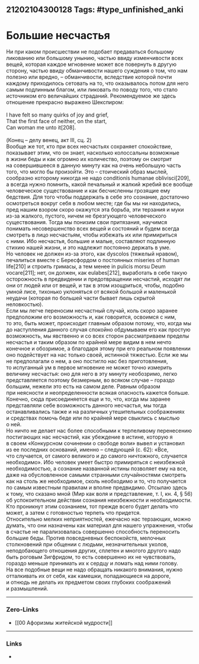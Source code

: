 21202104300128
Tags: #type_unfinished_anki
---
# Большие несчастья

Ни при каком происшествии не подобает предаваться большому ликованию или большому унынию, частью ввиду изменчивости всех вещей, которая каждое мгновение может все повернуть в другую сторону, частью ввиду обманчивости нашего суждения о том, что нам полезно или вредно, – обманчивости, вследствие которой почти каждому приходилось сетовать на то, что оказывалось потом для него самым подлинным благом, или ликовать по поводу того, что стало источником его величайших страданий. Рекомендуемое же здесь отношение прекрасно выражено Шекспиром:<br><br>I have felt so many quirks of joy and grief,<br>That the first face of neither, on the start,<br>Can woman me unto it[208].<br><br>(Конец – делу венец, акт III, сц. 2)<br>Вообще же тот, кто при всех несчастьях сохраняет спокойствие, показывает этим, что он знает, насколько колоссальны возможные в жизни беды и как огромно их количество, поэтому он смотрит на совершившееся в данную минуту как на очень небольшую часть того, что могло бы произойти. Это – стоический образ мыслей, сообразно которому никогда не надо conditionis humanae oblivisci[209], а всегда нужно помнить, какой печальный и жалкий жребий все вообще человеческое существование и как бесчисленны грозящие ему бедствия. Для того чтобы поддержать в себе это сознание, достаточно осмотреться вокруг себя в любом месте; где бы мы ни находились, пред нашим взором скоро окажутся эта борьба, эти терзания и муки из-за жалкого, пустого, ничем не брезгующего человеческого существования. Тогда мы понизим свои притязания, научимся понимать несовершенство всех вещей и состояний и будем всегда смотреть в лицо несчастьям, чтобы избежать их или примириться с ними. Ибо несчастья, большие и малые, составляют подлинную стихию нашей жизни, и это надлежит постоянно держать в уме. Но человек не должен из-за этого, как dyscolos (тяжелый нравом), печалиться вместе с Бересфордом о постоянных miseries of human life[210] и строить гримасы, а тем менее in pulicis morsu Deum vocare[211]; нет, он должен, как eulabes[212], выработать в себе такую осторожность в предвидении и предотвращении несчастий, исходят ли они от людей или от вещей, и так в этом изощриться, чтобы, подобно умной лисе, тихонько уклоняться от всякой большой и маленькой неудачи (которая по большей части бывает лишь скрытой неловкостью).<br>Если мы легче переносим несчастный случай, коль скоро заранее предположим его возможность и, как говорится, освоимся с ним, то это, быть может, происходит главным образом потому, что, когда мы до наступления данного случая спокойно обдумываем его как простую возможность, мы явственно и со всех сторон рассматриваем пределы несчастья и таким образом по крайней мере видим в нем нечто конечное и обозримое, а благодаря этому при его реальном появлении оно подействует на нас только своей, истинной тяжестью. Если же мы не предполагали о нем, а оно постигло нас без приготовления, то испуганный ум в первое мгновение не может точно измерить величину несчастья: оно для него в эту минуту необозримо, легко представляется поэтому безмерным, во всяком случае – гораздо большим, нежели это есть на самом деле. Равным образом при неясности и неопределенности всякая опасность кажется больше. Конечно, сюда присоединяется еще и то, что, когда мы заранее представляли себе возможность данного несчастья, мы тогда останавливались также и на различных утешительных соображениях и средствах помочь беде или по крайней мере свыклись с мыслью о ней.<br>Но ничто не делает нас более способными к терпеливому перенесению постигающих нас несчастий, как убеждение в истине, которую я в своем «Конкурсном сочинении о свободе воли» вывел и установил из ее последних оснований, именно – следующей (с. 62): «Все, что случается, от самого великого и до самого ничтожного, случается необходимо». Ибо человек умеет быстро примиряться с неизбежной необходимостью, а сознание названной истины позволяет ему на все, даже на обусловленное самыми странными случайностями смотреть как на столь же необходимое, сколь необходимо и то, что получается по самым известным правилам и вполне предвидимо. Отсылаю здесь к тому, что сказано мной (Мир как воля и представление, т. I, кн. 4, § 56) об успокоительном действии сознания неизбежности и необходимости. Кто проникнут этим сознанием, тот прежде всего будет делать что может, а затем с готовностью терпеть что придется.<br>Относительно мелких неприятностей, ежечасно нас терзающих, можно думать, что они назначены как материал для нашего упражнения, чтобы в счастье не парализовалась совершенно способность переносить большие беды. Против повседневных беспокойств, мелочных столкновений при общении с людьми, незначительных уколов, неподобающего отношения других, сплетен и многого другого надо быть роговым Зигфридом, то есть совершенно их не чувствовать, гораздо меньше принимать их к сердцу и ломать над ними голову. На все подобные вещи не надо обращать никакого внимания, нужно отталкивать их от себя, как камешки, попадающиеся на дороге, и отнюдь не делать их предметом своих глубоких соображений и размышлений.

---
### Zero-Links
- [[00 Афоризмы житейской мудрости]]
---
### Links
-